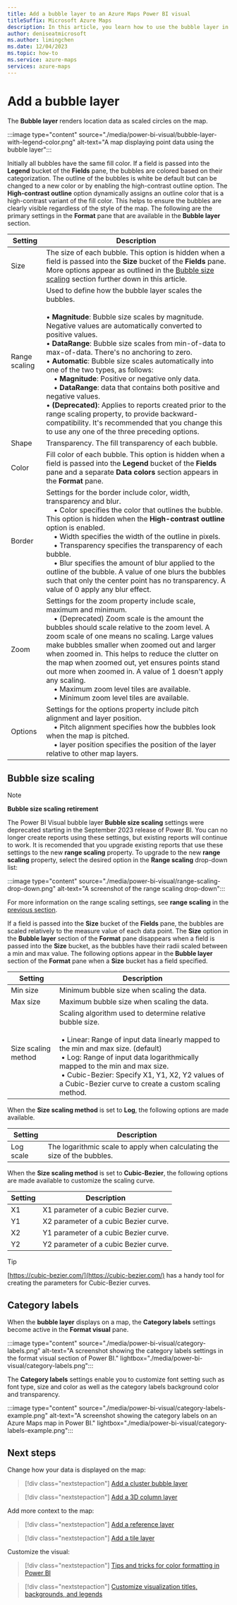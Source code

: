 ```yaml
---
title: Add a bubble layer to an Azure Maps Power BI visual
titleSuffix: Microsoft Azure Maps
description: In this article, you learn how to use the bubble layer in an Azure Maps Power BI visual.
author: deniseatmicrosoft
ms.author: limingchen
ms.date: 12/04/2023
ms.topic: how-to
ms.service: azure-maps
services: azure-maps
---
```


# Add a bubble layer

The **Bubble layer** renders location data as scaled circles on the map.

:::image type="content" source="./media/power-bi-visual/bubble-layer-with-legend-color.png" alt-text="A map displaying point data using the bubble layer":::

Initially all bubbles have the same fill color. If a field is passed into the **Legend** bucket of the **Fields** pane, the bubbles are colored based on their categorization. The outline of the bubbles is white be default but can be changed to a new color or by enabling the high-contrast outline option. The **High-contrast outline** option dynamically assigns an outline color that is a high-contrast variant of the fill color. This helps to ensure the bubbles are clearly visible regardless of the style of the map. The following are the primary settings in the **Format** pane that are available in the **Bubble layer** section.

| Setting        | Description    |
|----------------|----------------|
| Size           | The size of each bubble. This option is hidden when a field is passed into the **Size** bucket of the **Fields** pane. More options appear as outlined in the [Bubble size scaling](#bubble-size-scaling) section further down in this article. |
| Range scaling | Used to define how the bubble layer scales the bubbles.<br><br>• **Magnitude**: Bubble size scales by magnitude. Negative values are automatically converted to positive values.<br>• **DataRange**: Bubble size scales from min-of-data to max-of-data. There's no anchoring to zero.<br>• **Automatic**: Bubble size scales automatically into one of the two types, as follows:<br>&nbsp;&nbsp;&nbsp;&nbsp;• **Magnitude**: Positive or negative only data.<br>&nbsp;&nbsp;&nbsp;&nbsp;• **DataRange**: data that contains both positive and negative values.<br>• **(Deprecated)**: Applies to reports created prior to the range scaling property, to provide backward-compatibility. It's recommended that you change this to use any one of the three preceding options. |
| Shape          | Transparency. The fill transparency of each bubble. |
| Color          | Fill color of each bubble. This option is hidden when a field is passed into the **Legend** bucket of the **Fields** pane and a separate **Data colors** section appears in the **Format** pane. |
| Border         | Settings for the border include color, width, transparency and blur.<br/>&nbsp;&nbsp;&nbsp;&nbsp;• Color specifies the color that outlines the bubble. This option is hidden when the **High-contrast outline** option is enabled.<br/>&nbsp;&nbsp;&nbsp;&nbsp;• Width specifies the width of the outline in pixels.<br/>&nbsp;&nbsp;&nbsp;&nbsp;• Transparency specifies the transparency of each bubble.<br/>&nbsp;&nbsp;&nbsp;&nbsp;• Blur specifies the amount of blur applied to the outline of the bubble. A value of one blurs the bubbles such that only the center point has no transparency. A value of 0 apply any blur effect.|
| Zoom           | Settings for the zoom property include scale, maximum and minimum.<br/>&nbsp;&nbsp;&nbsp;&nbsp;• (Deprecated) Zoom scale is the amount the bubbles should scale relative to the zoom level. A zoom scale of one means no scaling. Large values make bubbles smaller when zoomed out and larger when zoomed in. This helps to reduce the clutter on the map when zoomed out, yet ensures points stand out more when zoomed in. A value of 1 doesn't apply any scaling.<br/>&nbsp;&nbsp;&nbsp;&nbsp;• Maximum zoom level tiles are available.<br/>&nbsp;&nbsp;&nbsp;&nbsp;• Minimum zoom level tiles are available.     |
| Options        | Settings for the options property include pitch alignment and layer position.<br/>&nbsp;&nbsp;&nbsp;&nbsp;• Pitch alignment specifies how the bubbles look when the map is pitched.<br/>&nbsp;&nbsp;&nbsp;&nbsp;• layer position specifies the position of the layer relative to other map layers.   |

## Bubble size scaling

> [!NOTE]
>
> **Bubble size scaling retirement**
>
> The Power BI Visual bubble layer **Bubble size scaling** settings were deprecated starting in the September 2023 release of Power BI. You can no longer create reports using these settings, but existing reports will continue to work. It is recomended that you upgrade existing reports that use these settings to the new **range scaling** property. To upgrade to the new **range scaling** property, select the desired option in the **Range scaling** drop-down list:
>
> :::image type="content" source="./media/power-bi-visual/range-scaling-drop-down.png" alt-text="A screenshot of the range scaling drop-down":::
>
> For more information on the range scaling settings, see **range scaling** in the [previous section](#add-a-bubble-layer).

If a field is passed into the **Size** bucket of the **Fields** pane, the bubbles are scaled relatively to the measure value of each data point. The **Size** option in the **Bubble layer** section of the **Format** pane disappears when a field is passed into the **Size** bucket, as the bubbles have their radii scaled between a min and max value. The following options appear in the **Bubble layer** section of the **Format** pane when a **Size** bucket has a field specified.

| Setting             | Description  |
|---------------------|--------------|
| Min size            | Minimum bubble size when scaling the data.|
| Max size            | Maximum bubble size when scaling the data.|
| Size scaling method | Scaling algorithm used to determine relative bubble size.<br/><br/>&nbsp;• Linear: Range of input data linearly mapped to the min and max size. (default)<br/>&nbsp;• Log: Range of input data logarithmically mapped to the min and max size.<br/>&nbsp;• Cubic-Bezier: Specify X1, Y1, X2, Y2 values of a Cubic-Bezier curve to create a custom scaling method. |

When the **Size scaling method** is set to **Log**, the following options are made available.

| Setting   | Description      |
|-----------|------------------|
| Log scale | The logarithmic scale to apply when calculating the size of the bubbles. |

When the **Size scaling method** is set to **Cubic-Bezier**, the following options are made available to customize the scaling curve.

| Setting | Description                           |
|---------|---------------------------------------|
| X1      | X1 parameter of a cubic Bezier curve. |
| Y1      | X2 parameter of a cubic Bezier curve. |
| X2      | Y1 parameter of a cubic Bezier curve. |
| Y2      | Y2 parameter of a cubic Bezier curve. |

> [!TIP]
> [https://cubic-bezier.com/](https://cubic-bezier.com/) has a handy tool for creating the parameters for Cubic-Bezier curves.

## Category labels

When the **bubble layer** displays on a map, the **Category labels** settings become active in the **Format visual** pane.

:::image type="content" source="./media/power-bi-visual/category-labels.png" alt-text="A screenshot showing the category labels settings in the format visual section of Power BI." lightbox="./media/power-bi-visual/category-labels.png":::

The **Category labels** settings enable you to customize font setting such as font type, size and color as well as the category labels background color and transparency.

:::image type="content" source="./media/power-bi-visual/category-labels-example.png" alt-text="A screenshot showing the category labels on an Azure Maps map in Power BI." lightbox="./media/power-bi-visual/category-labels-example.png":::

## Next steps

Change how your data is displayed on the map:

> [!div class="nextstepaction"]
> [Add a cluster bubble layer](power-bi-visual-cluster-bubbles.md)

> [!div class="nextstepaction"]
> [Add a 3D column layer](power-bi-visual-add-3d-column-layer.md)

Add more context to the map:

> [!div class="nextstepaction"]
> [Add a reference layer](power-bi-visual-add-reference-layer.md)

> [!div class="nextstepaction"]
> [Add a tile layer](power-bi-visual-add-tile-layer.md)

Customize the visual:

> [!div class="nextstepaction"]
> [Tips and tricks for color formatting in Power BI](/power-bi/visuals/service-tips-and-tricks-for-color-formatting)

> [!div class="nextstepaction"]
> [Customize visualization titles, backgrounds, and legends](/power-bi/visuals/power-bi-visualization-customize-title-background-and-legend)
